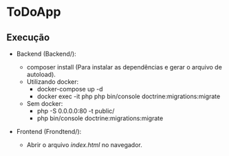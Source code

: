 # ToDoApp

## Execução
- Backend (Backend/):
  - composer install (Para instalar as dependências e gerar o arquivo de autoload).
  - Utilizando docker:
    - docker-compose up -d
    - docker exec -it php php bin/console doctrine:migrations:migrate 
  - Sem docker:
    - php -S 0.0.0.0:80 -t public/
    - php bin/console doctrine:migrations:migrate 
    
- Frontend (Frondtend/):
  - Abrir o arquivo *index.html* no navegador. 
